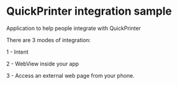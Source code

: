 # QuickPrinter integration sample
Application to help people integrate with QuickPrinter

There are 3 modes of integration:

1 - Intent 

2 - WebView inside your app

3 - Access an external web page from your phone.


